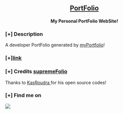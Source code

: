 <h2 align="center"><u>PortFolio</u></h2>

<h4 align="center"> My Personal PortFolio WebSite!</h4>

### [+] Description

A developer PortFolio generated by [myPortfolio](https://github.com/taragam21/myPortfolio)!

### [+][link](https://taragam21.github.io/myPortfolio)

### [+] Credits [supremeFolio]()

Thanks to <a href="https://github.com/KasRoudra/supremeFolio">KasRoudra </a> for his open source codes!

### [+] Find me on

<a href="mailto:taragam7@gmail.com" target="_blank"><img src="https://img.shields.io/badge/Email-taragam7@gmail.com-blue?style=for-the-badge&logo=gmail"></a>
